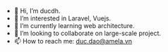- 👋 Hi, I’m ducdh.
- 👀 I’m interested in Laravel, Vuejs.
- 🌱 I’m currently learning web architecture.
- 💞️ I’m looking to collaborate on large-scale project.
- 📫 How to reach me: duc.dao@amela.vn

<!---
amela-ducdh/amela-ducdh is a ✨ special ✨ repository because its `README.md` (this file) appears on your GitHub profile.
You can click the Preview link to take a look at your changes.
--->
